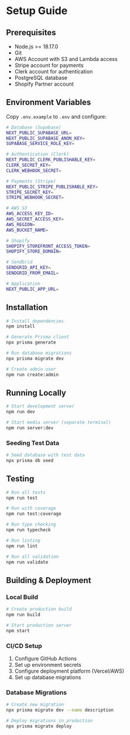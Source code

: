 # Setup Guide

## Prerequisites
- Node.js >= 18.17.0
- Git
- AWS Account with S3 and Lambda access
- Stripe account for payments
- Clerk account for authentication
- PostgreSQL database
- Shopify Partner account

## Environment Variables
Copy `.env.example` to `.env` and configure:

```bash
# Database (Supabase)
NEXT_PUBLIC_SUPABASE_URL=
NEXT_PUBLIC_SUPABASE_ANON_KEY=
SUPABASE_SERVICE_ROLE_KEY=

# Authentication (Clerk)
NEXT_PUBLIC_CLERK_PUBLISHABLE_KEY=
CLERK_SECRET_KEY=
CLERK_WEBHOOK_SECRET=

# Payments (Stripe)
NEXT_PUBLIC_STRIPE_PUBLISHABLE_KEY=
STRIPE_SECRET_KEY=
STRIPE_WEBHOOK_SECRET=

# AWS S3
AWS_ACCESS_KEY_ID=
AWS_SECRET_ACCESS_KEY=
AWS_REGION=
AWS_BUCKET_NAME=

# Shopify
SHOPIFY_STOREFRONT_ACCESS_TOKEN=
SHOPIFY_STORE_DOMAIN=

# SendGrid
SENDGRID_API_KEY=
SENDGRID_FROM_EMAIL=

# Application
NEXT_PUBLIC_APP_URL=
```

## Installation
```bash
# Install dependencies
npm install

# Generate Prisma client
npx prisma generate

# Run database migrations
npx prisma migrate dev

# Create admin user
npm run create:admin
```

## Running Locally
```bash
# Start development server
npm run dev

# Start media server (separate terminal)
npm run server:dev
```

### Seeding Test Data
```bash
# Seed database with test data
npx prisma db seed
```

## Testing
```bash
# Run all tests
npm run test

# Run with coverage
npm run test:coverage

# Run type checking
npm run typecheck

# Run linting
npm run lint

# Run all validation
npm run validate
```

## Building & Deployment

### Local Build
```bash
# Create production build
npm run build

# Start production server
npm start
```

### CI/CD Setup
1. Configure GitHub Actions
2. Set up environment secrets
3. Configure deployment platform (Vercel/AWS)
4. Set up database migrations

### Database Migrations
```bash
# Create new migration
npx prisma migrate dev --name description

# Deploy migrations in production
npx prisma migrate deploy
```